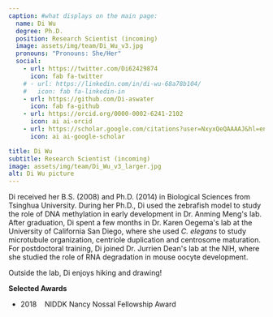 ```yaml
---
caption: #what displays on the main page:
  name: Di Wu
  degree: Ph.D.
  position: Research Scientist (incoming)
  image: assets/img/team/Di_Wu_v3.jpg
  pronouns: "Pronouns: She/Her"
  social:
    - url: https://twitter.com/Di62429874
      icon: fab fa-twitter
    # - url: https://linkedin.com/in/di-wu-68a78b104/
    #   icon: fab fa-linkedin-in
    - url: https://github.com/Di-aswater
      icon: fab fa-github
    - url: https://orcid.org/0000-0002-6241-2102
      icon: ai ai-orcid
    - url: https://scholar.google.com/citations?user=NxyxQeQAAAAJ&hl=en
      icon: ai ai-google-scholar

title: Di Wu
subtitle: Research Scientist (incoming)
image: assets/img/team/Di_Wu_v3_larger.jpg
alt: Di Wu picture
---
```


Di received her B.S. (2008) and Ph.D. (2014) in Biological Sciences from Tsinghua University.
During her Ph.D., Di used the zebrafish model to study the role of DNA methylation in early development in Dr. Anming Meng's lab.
After graduation, Di spent a few months in Dr. Karen Oegema's lab at the University of California San Diego, where she used *C. elegans* to study microtubule organization, centriole duplication and centrosome maturation.
For postdoctoral training, Di joined Dr. Jurrien Dean's lab at the NIH, where she studied the role of RNA degradation in mouse oocyte development.

Outside the lab, Di enjoys hiking and drawing!

**Selected Awards**
- 2018&nbsp;&nbsp;&nbsp;&nbsp;NIDDK Nancy Nossal Fellowship Award
